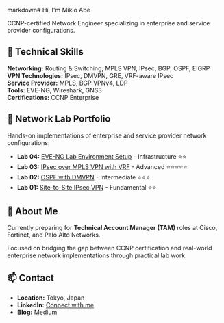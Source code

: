 markdown# 
Hi, I'm Mikio Abe 

CCNP-certified Network Engineer specializing in enterprise and service provider configurations.

## 🔧 Technical Skills

**Networking:** Routing & Switching, MPLS VPN, IPsec, BGP, OSPF, EIGRP  
**VPN Technologies:** IPsec, DMVPN, GRE, VRF-aware IPsec  
**Service Provider:** MPLS, BGP VPNv4, LDP  
**Tools:** EVE-NG, Wireshark, GNS3  
**Certifications:** CCNP Enterprise

## 🚀 Network Lab Portfolio

Hands-on implementations of enterprise and service provider network configurations:

- **Lab 04:** [EVE-NG Lab Environment Setup](coming-soon) - Infrastructure ⭐⭐
- **Lab 03:** [IPsec over MPLS VPN with VRF](coming-soon) - Advanced ⭐⭐⭐⭐⭐
- **Lab 02:** [OSPF with DMVPN](coming-soon) - Intermediate ⭐⭐⭐
- **Lab 01:** [Site-to-Site IPsec VPN](coming-soon) - Fundamental ⭐⭐

## 📖 About Me

Currently preparing for **Technical Account Manager (TAM)** roles at Cisco, Fortinet, and Palo Alto Networks.

Focused on bridging the gap between CCNP certification and real-world enterprise network implementations through practical lab work.

## 📫 Contact

- **Location:** Tokyo, Japan
- **LinkedIn:** [Connect with me](your-linkedin-url)
- **Blog:** [Medium](coming-soon)
